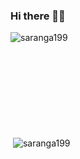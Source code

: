 ### Hi there 👋:collision:

<p><img align="left" src="https://github-readme-stats.vercel.app/api/top-langs?username=saranga199&show_icons=true&locale=en&layout=compact" alt="saranga199" /></p> 
<br /> <br /> <br /> <br /> <br /> <br /> <br /> <br /> <br /> 

<p>&nbsp;<img align="center" src="https://github-readme-stats.vercel.app/api?username=saranga199&show_icons=true&locale=en" alt="saranga199" /></p>

<!--
**SARANGA199/SARANGA199** is a ✨ _special_ ✨ repository because its `README.md` (this file) appears on your GitHub profile.

Here are some ideas to get you started:

- 🔭 I’m currently working on ...
- 🌱 I’m currently learning ...
- 👯 I’m looking to collaborate on ...
- 🤔 I’m looking for help with ...
- 💬 Ask me about ...
- 📫 How to reach me: ...
- 😄 Pronouns: ...
- ⚡ Fun fact: ...
-->
